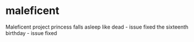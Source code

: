 # maleficent
Maleficent project
princess falls asleep like dead - issue fixed
the sixteenth birthday - issue fixed
